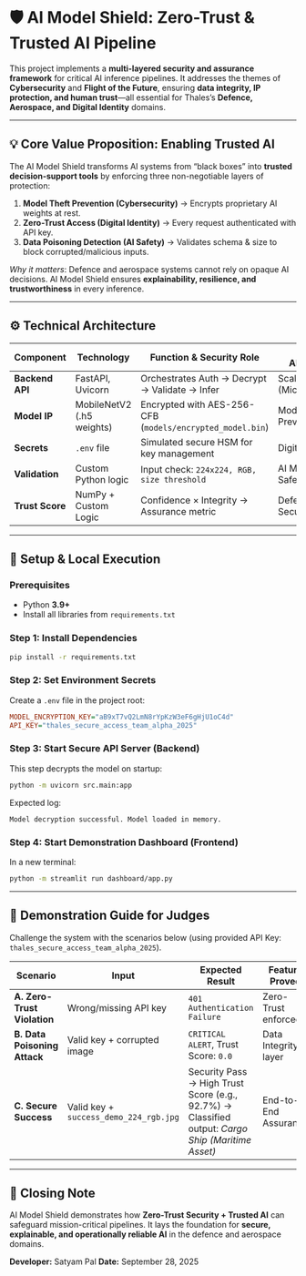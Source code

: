 # 🛡️ AI Model Shield: Zero-Trust & Trusted AI Pipeline

This project implements a **multi-layered security and assurance framework** for critical AI inference pipelines. It addresses the themes of **Cybersecurity** and **Flight of the Future**, ensuring **data integrity, IP protection, and human trust**—all essential for Thales’s **Defence, Aerospace, and Digital Identity** domains.

---

## 💡 Core Value Proposition: Enabling Trusted AI

The AI Model Shield transforms AI systems from “black boxes” into **trusted decision-support tools** by enforcing three non-negotiable layers of protection:

1. **Model Theft Prevention (Cybersecurity)** → Encrypts proprietary AI weights at rest.
2. **Zero-Trust Access (Digital Identity)** → Every request authenticated with API key.
3. **Data Poisoning Detection (AI Safety)** → Validates schema & size to block corrupted/malicious inputs.

*Why it matters*: Defence and aerospace systems cannot rely on opaque AI decisions. AI Model Shield ensures **explainability, resilience, and trustworthiness** in every inference.

---

## ⚙️ Technical Architecture

| Component       | Technology                | Function & Security Role                                  | Thales Alignment            |
| --------------- | ------------------------- | --------------------------------------------------------- | --------------------------- |
| **Backend API** | FastAPI, Uvicorn          | Orchestrates Auth → Decrypt → Validate → Infer            | Scalability (Microservices) |
| **Model IP**    | MobileNetV2 (.h5 weights) | Encrypted with AES-256-CFB (`models/encrypted_model.bin`) | Model Theft Prevention      |
| **Secrets**     | `.env` file               | Simulated secure HSM for key management                   | Digital Identity            |
| **Validation**  | Custom Python logic       | Input check: `224x224, RGB, size threshold`               | AI Model Safety             |
| **Trust Score** | NumPy + Custom Logic      | Confidence × Integrity → Assurance metric                 | Defence & Security (XAI)    |

---

## 🚀 Setup & Local Execution

### Prerequisites

* Python **3.9+**
* Install all libraries from `requirements.txt`

### Step 1: Install Dependencies

```bash
pip install -r requirements.txt
```

### Step 2: Set Environment Secrets

Create a `.env` file in the project root:

```ini
MODEL_ENCRYPTION_KEY="aB9xT7vQ2LmN8rYpKzW3eF6gHjU1oC4d"
API_KEY="thales_secure_access_team_alpha_2025"
```

### Step 3: Start Secure API Server (Backend)

This step decrypts the model on startup:

```bash
python -m uvicorn src.main:app
```

Expected log:

```
Model decryption successful. Model loaded in memory.
```

### Step 4: Start Demonstration Dashboard (Frontend)

In a new terminal:

```bash
python -m streamlit run dashboard/app.py
```

---

## 🔎 Demonstration Guide for Judges

Challenge the system with the scenarios below (using provided API Key: `thales_secure_access_team_alpha_2025`).

| Scenario                     | Input                                  | Expected Result                                                                                   | Feature Proved       |
| ---------------------------- | -------------------------------------- | ------------------------------------------------------------------------------------------------- | -------------------- |
| **A. Zero-Trust Violation**  | Wrong/missing API key                  | `401 Authentication Failure`                                                                      | Zero-Trust enforced  |
| **B. Data Poisoning Attack** | Valid key + corrupted image            | `CRITICAL ALERT`, Trust Score: `0.0`                                                              | Data Integrity layer |
| **C. Secure Success**        | Valid key + `success_demo_224_rgb.jpg` | Security Pass → High Trust Score (e.g., 92.7%) → Classified output: *Cargo Ship (Maritime Asset)* | End-to-End Assurance |

---

## 📌 Closing Note

AI Model Shield demonstrates how **Zero-Trust Security + Trusted AI** can safeguard mission-critical pipelines. It lays the foundation for **secure, explainable, and operationally reliable AI** in the defence and aerospace domains.

**Developer:** Satyam Pal
**Date:** September 28, 2025
